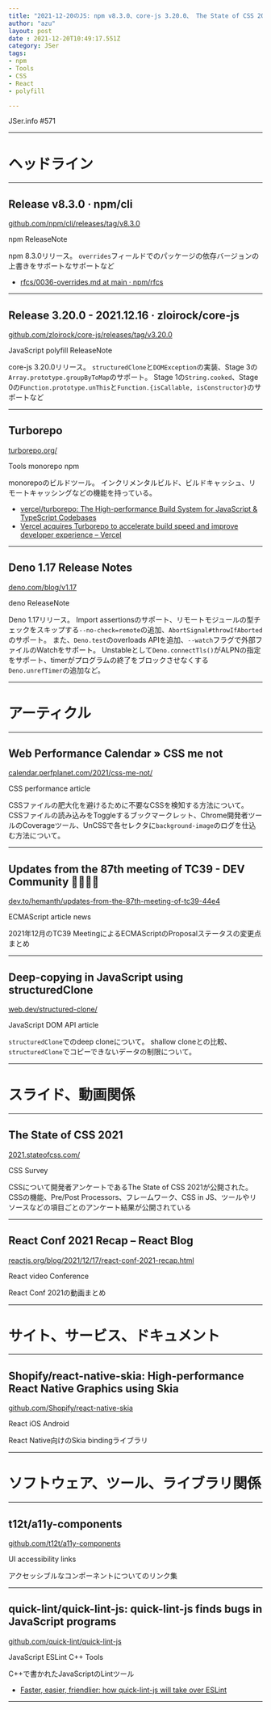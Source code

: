 ```yaml
---
title: "2021-12-20のJS: npm v8.3.0、core-js 3.20.0、 The State of CSS 2021"
author: "azu"
layout: post
date : 2021-12-20T10:49:17.551Z
category: JSer
tags:
- npm
- Tools
- CSS
- React
- polyfill

---
```


JSer.info #571

----

<h1 class="site-genre">ヘッドライン</h1>

----

## Release v8.3.0 · npm/cli
[github.com/npm/cli/releases/tag/v8.3.0](https://github.com/npm/cli/releases/tag/v8.3.0 "Release v8.3.0 · npm/cli")
<p class="jser-tags jser-tag-icon"><span class="jser-tag">npm</span> <span class="jser-tag">ReleaseNote</span></p>

npm 8.3.0リリース。
`overrides`フィールドでのパッケージの依存バージョンの上書きをサポートなサポートなど

- [rfcs/0036-overrides.md at main · npm/rfcs](https://github.com/npm/rfcs/blob/main/accepted/0036-overrides.md "rfcs/0036-overrides.md at main · npm/rfcs")

----

## Release 3.20.0 - 2021.12.16 · zloirock/core-js
[github.com/zloirock/core-js/releases/tag/v3.20.0](https://github.com/zloirock/core-js/releases/tag/v3.20.0 "Release 3.20.0 - 2021.12.16 · zloirock/core-js")
<p class="jser-tags jser-tag-icon"><span class="jser-tag">JavaScript</span> <span class="jser-tag">polyfill</span> <span class="jser-tag">ReleaseNote</span></p>

core-js 3.20.0リリース。
`structuredClone`と`DOMException`の実装、Stage 3の`Array.prototype.groupByToMap`のサポート。
Stage 1の`String.cooked`、Stage 0の`Function.prototype.unThis`と`Function.{isCallable, isConstructor}`のサポートなど


----

## Turborepo
[turborepo.org/](https://turborepo.org/ "Turborepo")
<p class="jser-tags jser-tag-icon"><span class="jser-tag">Tools</span> <span class="jser-tag">monorepo</span> <span class="jser-tag">npm</span></p>

monorepoのビルドツール。
インクリメンタルビルド、ビルドキャッシュ、リモートキャッシングなどの機能を持っている。

- [vercel/turborepo: The High-performance Build System for JavaScript &amp; TypeScript Codebases](https://github.com/vercel/turborepo "vercel/turborepo: The High-performance Build System for JavaScript &amp;amp; TypeScript Codebases")
- [Vercel acquires Turborepo to accelerate build speed and improve developer experience – Vercel](https://vercel.com/blog/vercel-acquires-turborepo "Vercel acquires Turborepo to accelerate build speed and improve developer experience – Vercel")

----

## Deno 1.17 Release Notes
[deno.com/blog/v1.17](https://deno.com/blog/v1.17 "Deno 1.17 Release Notes")
<p class="jser-tags jser-tag-icon"><span class="jser-tag">deno</span> <span class="jser-tag">ReleaseNote</span></p>

Deno 1.17リリース。
Import assertionsのサポート、リモートモジュールの型チェックをスキップする`--no-check=remote`の追加、`AbortSignal#throwIfAborted`のサポート。
また、`Deno.test`のoverloads APIを追加、`--watch`フラグで外部ファイルのWatchをサポート。
Unstableとして`Deno.connectTls()`がALPNの指定をサポート、timerがプログラムの終了をブロックさせなくする`Deno.unrefTimer`の追加など。


----
<h1 class="site-genre">アーティクル</h1>

----

## Web Performance Calendar » CSS me not
[calendar.perfplanet.com/2021/css-me-not/](https://calendar.perfplanet.com/2021/css-me-not/ "Web Performance Calendar » CSS me not")
<p class="jser-tags jser-tag-icon"><span class="jser-tag">CSS</span> <span class="jser-tag">performance</span> <span class="jser-tag">article</span></p>

CSSファイルの肥大化を避けるために不要なCSSを検知する方法について。
CSSファイルの読み込みをToggleするブックマークレット、Chrome開発者ツールのCoverageツール、UnCSSで各セレクタに`background-image`のログを仕込む方法について。


----

## Updates from the 87th meeting of TC39 - DEV Community 👩‍💻👨‍💻
[dev.to/hemanth/updates-from-the-87th-meeting-of-tc39-44e4](https://dev.to/hemanth/updates-from-the-87th-meeting-of-tc39-44e4 "Updates from the 87th meeting of TC39 - DEV Community 👩‍💻👨‍💻")
<p class="jser-tags jser-tag-icon"><span class="jser-tag">ECMAScript</span> <span class="jser-tag">article</span> <span class="jser-tag">news</span></p>

2021年12月のTC39 MeetingによるECMAScriptのProposalステータスの変更点まとめ


----

## Deep-copying in JavaScript using structuredClone
[web.dev/structured-clone/](https://web.dev/structured-clone/ "Deep-copying in JavaScript using structuredClone")
<p class="jser-tags jser-tag-icon"><span class="jser-tag">JavaScript</span> <span class="jser-tag">DOM</span> <span class="jser-tag">API</span> <span class="jser-tag">article</span></p>

`structuredClone`でのdeep cloneについて。
shallow cloneとの比較、`structuredClone`でコピーできないデータの制限について。


----
<h1 class="site-genre">スライド、動画関係</h1>

----

## The State of CSS 2021
[2021.stateofcss.com/](https://2021.stateofcss.com/ "The State of CSS 2021")
<p class="jser-tags jser-tag-icon"><span class="jser-tag">CSS</span> <span class="jser-tag">Survey</span></p>

CSSについて開発者アンケートであるThe State of CSS 2021が公開された。
CSSの機能、Pre/Post Processors、フレームワーク、CSS in JS、ツールやリソースなどの項目ごとのアンケート結果が公開されている


----

## React Conf 2021 Recap – React Blog
[reactjs.org/blog/2021/12/17/react-conf-2021-recap.html](https://reactjs.org/blog/2021/12/17/react-conf-2021-recap.html "React Conf 2021 Recap – React Blog")
<p class="jser-tags jser-tag-icon"><span class="jser-tag">React</span> <span class="jser-tag">video</span> <span class="jser-tag">Conference</span></p>

React Conf 2021の動画まとめ


----
<h1 class="site-genre">サイト、サービス、ドキュメント</h1>

----

## Shopify/react-native-skia: High-performance React Native Graphics using Skia
[github.com/Shopify/react-native-skia](https://github.com/Shopify/react-native-skia "Shopify/react-native-skia: High-performance React Native Graphics using Skia")
<p class="jser-tags jser-tag-icon"><span class="jser-tag">React</span> <span class="jser-tag">iOS</span> <span class="jser-tag">Android</span></p>

React Native向けのSkia bindingライブラリ


----
<h1 class="site-genre">ソフトウェア、ツール、ライブラリ関係</h1>

----

## t12t/a11y-components
[github.com/t12t/a11y-components](https://github.com/t12t/a11y-components "t12t/a11y-components")
<p class="jser-tags jser-tag-icon"><span class="jser-tag">UI</span> <span class="jser-tag">accessibility</span> <span class="jser-tag">links</span></p>

アクセッシブルなコンポーネントについてのリンク集


----

## quick-lint/quick-lint-js: quick-lint-js finds bugs in JavaScript programs
[github.com/quick-lint/quick-lint-js](https://github.com/quick-lint/quick-lint-js "quick-lint/quick-lint-js: quick-lint-js finds bugs in JavaScript programs")
<p class="jser-tags jser-tag-icon"><span class="jser-tag">JavaScript</span> <span class="jser-tag">ESLint</span> <span class="jser-tag">C++</span> <span class="jser-tag">Tools</span></p>

C++で書かれたJavaScriptのLintツール

- [Faster, easier, friendlier: how quick-lint-js will take over ESLint](https://quick-lint-js.com/blog/version-1.0/ "Faster, easier, friendlier: how quick-lint-js will take over ESLint")

----
